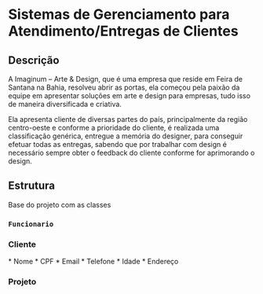 # Sistemas de Gerenciamento para Atendimento/Entregas de Clientes</h1>

## Descrição

A Imaginum – Arte & Design, que é uma empresa que reside em Feira de Santana na Bahia, resolveu abrir as portas, ela começou pela paixão da equipe em apresentar soluções em arte e design para empresas, tudo isso de maneira diversificada e criativa.

Ela apresenta cliente de diversas partes do país, principalmente da região centro-oeste e conforme a prioridade do cliente, é realizada uma classificação genérica, entregue a memória do designer, para conseguir efetuar todas as entregas, sabendo que por trabalhar com design é necessário sempre obter o feedback do cliente conforme for aprimorando o design.

## Estrutura

Base do projeto com as classes

### `Funcionario`

<h3>Cliente</h3>
* Nome
* CPF
* Email
* Telefone
* Idade
* Endereço

<h3>Projeto</h3>

